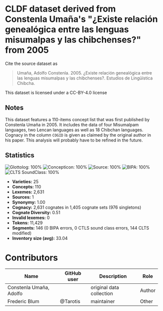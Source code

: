 # CLDF dataset derived from Constenla Umaña's "¿Existe relación genealógica entre las lenguas misumalpas y las chibchenses?" from 2005

Cite the source dataset as

> Umaña, Adolfo Constenla. 2005. ¿Existe relación genealógica entre las lenguas misumalpas y las chibchenses?. Estudios de Lingüística Chibcha.

This dataset is licensed under a CC-BY-4.0 license

## Notes

This dataset features a 110-items concept list that was first published by Constenla Umaña in 2005. It includes the data of four Misumalpam languages, two Lencan languages as well as 18 Chibchan languages. Cognacy in the column `COGID` is given as claimed by the original author in his paper. This analysis will probably have to be refined in the future.


## Statistics


![Glottolog: 100%](https://img.shields.io/badge/Glottolog-100%25-brightgreen.svg "Glottolog: 100%")
![Concepticon: 100%](https://img.shields.io/badge/Concepticon-100%25-brightgreen.svg "Concepticon: 100%")
![Source: 100%](https://img.shields.io/badge/Source-100%25-brightgreen.svg "Source: 100%")
![BIPA: 100%](https://img.shields.io/badge/BIPA-100%25-brightgreen.svg "BIPA: 100%")
![CLTS SoundClass: 100%](https://img.shields.io/badge/CLTS%20SoundClass-100%25-brightgreen.svg "CLTS SoundClass: 100%")

- **Varieties:** 25
- **Concepts:** 110
- **Lexemes:** 2,631
- **Sources:** 1
- **Synonymy:** 1.00
- **Cognacy:** 2,631 cognates in 1,405 cognate sets (976 singletons)
- **Cognate Diversity:** 0.51
- **Invalid lexemes:** 0
- **Tokens:** 11,429
- **Segments:** 146 (0 BIPA errors, 0 CTLS sound class errors, 144 CLTS modified)
- **Inventory size (avg):** 33.04

# Contributors

Name | GitHub user | Description | Role
--- | --- | --- | ---
Constenla Umaña, Adolfo |  | original data collection | Author
Frederic Blum | @Tarotis | maintainer | Other


